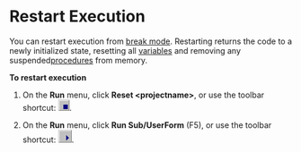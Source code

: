
# Restart Execution

You can restart execution from [break mode](b8bdf64f-5920-1ae9-16d0-b26d09524a30.md). Restarting returns the code to a newly initialized state, resetting all [variables](b8bdf64f-5920-1ae9-16d0-b26d09524a30.md) and removing any suspended[procedures](b8bdf64f-5920-1ae9-16d0-b26d09524a30.md) from memory.

 **To restart execution**




1. On the  **Run** menu, click **Reset <projectname&gt;**, or use the toolbar shortcut:
![](images/tbr_end_ZA01201701.gif).
    
2. On the  **Run** menu, click **Run Sub/UserForm** (F5), or use the toolbar shortcut:
![](images/tbr_strt_ZA01201751.gif).
    

